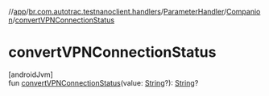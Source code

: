 //[app](../../../../index.md)/[br.com.autotrac.testnanoclient.handlers](../../index.md)/[ParameterHandler](../index.md)/[Companion](index.md)/[convertVPNConnectionStatus](convert-v-p-n-connection-status.md)

# convertVPNConnectionStatus

[androidJvm]\
fun [convertVPNConnectionStatus](convert-v-p-n-connection-status.md)(value: [String](https://kotlinlang.org/api/latest/jvm/stdlib/kotlin/-string/index.html)?): [String](https://kotlinlang.org/api/latest/jvm/stdlib/kotlin/-string/index.html)?
